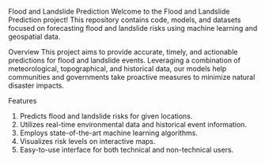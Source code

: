 Flood and Landslide Prediction
Welcome to the Flood and Landslide Prediction project! This repository contains code, models, and datasets focused on forecasting flood and landslide risks using machine learning and geospatial data.

Overview
This project aims to provide accurate, timely, and actionable predictions for flood and landslide events. Leveraging a combination of meteorological, topographical, and historical data, our models help communities and governments take proactive measures to minimize natural disaster impacts.

Features
1. Predicts flood and landslide risks for given locations.
2. Utilizes real-time environmental data and historical event information.
3. Employs state-of-the-art machine learning algorithms.
4. Visualizes risk levels on interactive maps.
5. Easy-to-use interface for both technical and non-technical users.
